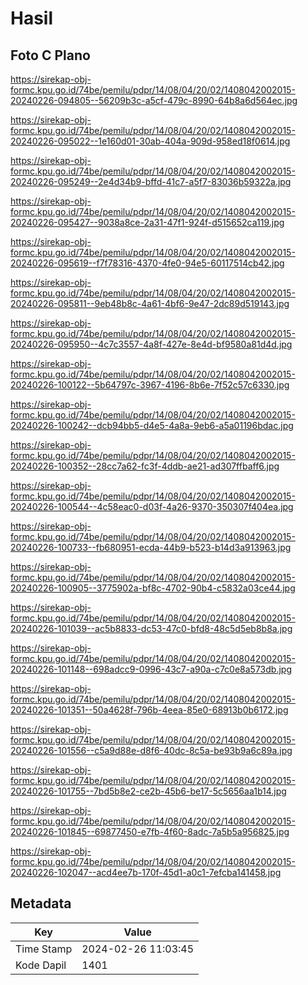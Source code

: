 # Hasil

## Foto C Plano

https://sirekap-obj-formc.kpu.go.id/74be/pemilu/pdpr/14/08/04/20/02/1408042002015-20240226-094805--56209b3c-a5cf-479c-8990-64b8a6d564ec.jpg

https://sirekap-obj-formc.kpu.go.id/74be/pemilu/pdpr/14/08/04/20/02/1408042002015-20240226-095022--1e160d01-30ab-404a-909d-958ed18f0614.jpg

https://sirekap-obj-formc.kpu.go.id/74be/pemilu/pdpr/14/08/04/20/02/1408042002015-20240226-095249--2e4d34b9-bffd-41c7-a5f7-83036b59322a.jpg

https://sirekap-obj-formc.kpu.go.id/74be/pemilu/pdpr/14/08/04/20/02/1408042002015-20240226-095427--9038a8ce-2a31-47f1-924f-d515652ca119.jpg

https://sirekap-obj-formc.kpu.go.id/74be/pemilu/pdpr/14/08/04/20/02/1408042002015-20240226-095619--f7f78316-4370-4fe0-94e5-60117514cb42.jpg

https://sirekap-obj-formc.kpu.go.id/74be/pemilu/pdpr/14/08/04/20/02/1408042002015-20240226-095811--9eb48b8c-4a61-4bf6-9e47-2dc89d519143.jpg

https://sirekap-obj-formc.kpu.go.id/74be/pemilu/pdpr/14/08/04/20/02/1408042002015-20240226-095950--4c7c3557-4a8f-427e-8e4d-bf9580a81d4d.jpg

https://sirekap-obj-formc.kpu.go.id/74be/pemilu/pdpr/14/08/04/20/02/1408042002015-20240226-100122--5b64797c-3967-4196-8b6e-7f52c57c6330.jpg

https://sirekap-obj-formc.kpu.go.id/74be/pemilu/pdpr/14/08/04/20/02/1408042002015-20240226-100242--dcb94bb5-d4e5-4a8a-9eb6-a5a01196bdac.jpg

https://sirekap-obj-formc.kpu.go.id/74be/pemilu/pdpr/14/08/04/20/02/1408042002015-20240226-100352--28cc7a62-fc3f-4ddb-ae21-ad307ffbaff6.jpg

https://sirekap-obj-formc.kpu.go.id/74be/pemilu/pdpr/14/08/04/20/02/1408042002015-20240226-100544--4c58eac0-d03f-4a26-9370-350307f404ea.jpg

https://sirekap-obj-formc.kpu.go.id/74be/pemilu/pdpr/14/08/04/20/02/1408042002015-20240226-100733--fb680951-ecda-44b9-b523-b14d3a913963.jpg

https://sirekap-obj-formc.kpu.go.id/74be/pemilu/pdpr/14/08/04/20/02/1408042002015-20240226-100905--3775902a-bf8c-4702-90b4-c5832a03ce44.jpg

https://sirekap-obj-formc.kpu.go.id/74be/pemilu/pdpr/14/08/04/20/02/1408042002015-20240226-101039--ac5b8833-dc53-47c0-bfd8-48c5d5eb8b8a.jpg

https://sirekap-obj-formc.kpu.go.id/74be/pemilu/pdpr/14/08/04/20/02/1408042002015-20240226-101148--698adcc9-0996-43c7-a90a-c7c0e8a573db.jpg

https://sirekap-obj-formc.kpu.go.id/74be/pemilu/pdpr/14/08/04/20/02/1408042002015-20240226-101351--50a4628f-796b-4eea-85e0-68913b0b6172.jpg

https://sirekap-obj-formc.kpu.go.id/74be/pemilu/pdpr/14/08/04/20/02/1408042002015-20240226-101556--c5a9d88e-d8f6-40dc-8c5a-be93b9a6c89a.jpg

https://sirekap-obj-formc.kpu.go.id/74be/pemilu/pdpr/14/08/04/20/02/1408042002015-20240226-101755--7bd5b8e2-ce2b-45b6-be17-5c5656aa1b14.jpg

https://sirekap-obj-formc.kpu.go.id/74be/pemilu/pdpr/14/08/04/20/02/1408042002015-20240226-101845--69877450-e7fb-4f60-8adc-7a5b5a956825.jpg

https://sirekap-obj-formc.kpu.go.id/74be/pemilu/pdpr/14/08/04/20/02/1408042002015-20240226-102047--acd4ee7b-170f-45d1-a0c1-7efcba141458.jpg


## Metadata

| Key        | Value               |
| ---------- | ------------------- |
| Time Stamp | 2024-02-26 11:03:45 |
| Kode Dapil | 1401                |



